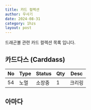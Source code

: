 ```yaml
---
title: 카드 컬렉션
author: 우사기
date: 2024-08-31
category: 1hzs
layout: post
---
```


드래곤볼 관련 카드 컬렉션 목록 입니다.

## 카드다스 (Carddass)

No|Type|Status|Qty|Desc
-|-|-|-|-
54|노멀|소장중|1|크리링


## 아마다

